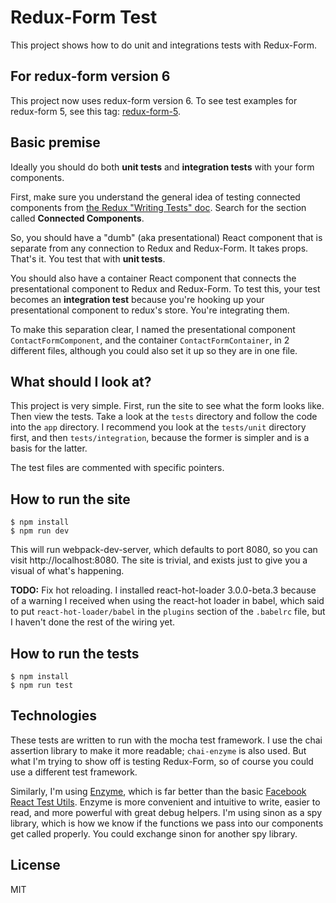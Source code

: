 # Redux-Form Test

This project shows how to do unit and integrations tests with Redux-Form.

## For redux-form version 6

This project now uses redux-form version 6. To see test examples for redux-form 5, see this tag: [redux-form-5](https://www.github.com/tylercollier/redux-form-test/tree/redux-form-5).

## Basic premise

Ideally you should do both **unit tests** and **integration tests** with your form components.

First, make sure you understand the general idea of testing connected components from [the Redux "Writing Tests" doc](http://redux.js.org/docs/recipes/WritingTests.html). Search for the section called **Connected Components**.

So, you should have a "dumb" (aka presentational) React component that is separate from any connection to Redux and Redux-Form. It takes props. That's it. You test that with **unit tests**.

You should also have a container React component that connects the presentational component to Redux and Redux-Form. To test this, your test becomes an **integration test** because you're hooking up your presentational component to redux's store. You're integrating them.

To make this separation clear, I named the presentational component `ContactFormComponent`, and the container `ContactFormContainer`, in 2 different files, although you could also set it up so they are in one file.

## What should I look at?

This project is very simple. First, run the site to see what the form looks like. Then view the tests. Take a look at the `tests` directory and follow the code into the `app` directory. I recommend you look at the `tests/unit` directory first, and then `tests/integration`, because the former is simpler and is a basis for the latter.

The test files are commented with specific pointers.

## How to run the site

```
$ npm install
$ npm run dev
```

This will run webpack-dev-server, which defaults to port 8080, so you can visit http://localhost:8080. The site is trivial, and exists just to give you a visual of what's happening.

**TODO:** Fix hot reloading. I installed react-hot-loader 3.0.0-beta.3 because of a warning I received when using the react-hot loader in babel, which said to put `react-hot-loader/babel` in the `plugins` section of the `.babelrc` file, but I haven't done the rest of the wiring yet.

## How to run the tests

```
$ npm install
$ npm run test
```

## Technologies

These tests are written to run with the mocha test framework. I use the chai assertion library to make it more readable; `chai-enzyme` is also used. But what I'm trying to show off is testing Redux-Form, so of course you could use a different test framework.

Similarly, I'm using [Enzyme](http://airbnb.io/enzyme/), which is far better than the basic [Facebook React Test Utils](https://facebook.github.io/react/docs/test-utils.html). Enzyme is more convenient and intuitive to write, easier to read, and more powerful with great debug helpers. I'm using sinon as a spy library, which is how we know if the functions we pass into our components get called properly. You could exchange sinon for another spy library.

## License

MIT